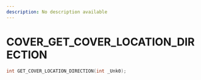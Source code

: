 ```yaml
---
description: No description available 
---
```


# COVER\_GET_COVER_LOCATION_DIRECTION

```cpp
int GET_COVER_LOCATION_DIRECTION(int _Unk0);
```